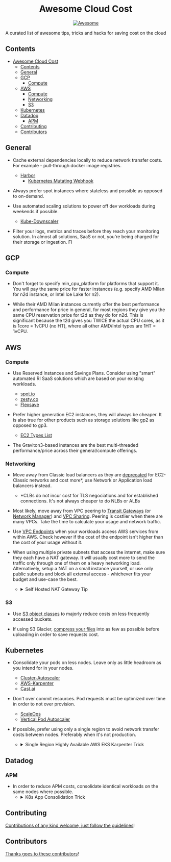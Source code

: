 <div align="center">

<!-- title -->

<!--lint ignore no-dead-urls-->

# Awesome Cloud Cost

[![Awesome](https://awesome.re/badge.svg)](https://awesome.re)
<!-- [![lint](https://github.com/jatalocks/awesome-cloud-cost/actions/workflows/lint.yaml/badge.svg)](https://github.com/jatalocks/awesome-cloud-cost/actions/workflows/lint.yaml) -->

<!-- subtitle -->

A curated list of awesome tips, tricks and hacks for saving cost on the cloud

<!-- image -->
<!-- 
<a href="" target="_blank" rel="noopener noreferrer">
  <img src="" />
</a> -->

<!-- description -->

</div>

<!-- TOC -->

## Contents

- [Awesome Cloud Cost](#awesome-cloud-cost)
  - [Contents](#contents)
  - [General](#general)
  - [GCP](#gcp)
    - [Compute](#compute)
  - [AWS](#aws)
    - [Compute](#compute)
    - [Networking](#networking)
    - [S3](#s3)
  - [Kubernetes](#kubernetes)
  - [Datadog](#datadog)
    - [APM](#apm)
  - [Contributing](#contributing)
  - [Contributors](#contributors)

<!-- CONTENT -->
## General

- Cache external dependencies locally to reduce network transfer costs. For example - pull-through docker image registries.
  - [Harbor](https://goharbor.io/)
    - [Kubernetes Mutating Webhook](https://github.com/indeedeng-alpha/harbor-container-webhook)

- Always prefer spot instances where stateless and possible as opposed to on-demand.

- Use automated scaling solutions to power off dev workloads during weekends if possible.
  - [Kube-Downscaler](https://codeberg.org/hjacobs/kube-downscaler)

- Filter your logs, metrics and traces before they reach your monitoring solution. In almost all solutions, SaaS or not, you're being charged for their storage or ingestion.
Fl
## GCP

### Compute

- Don't forget to specify min_cpu_platform for platforms that support it. You will pay the same price for faster instances (e.g. specify AMD Milan for n2d instance, or Intel Ice Lake for n2).

- While their AMD Milan instances currently offer the best performance and performance for price in general, for most regions they give you the same CPU reservation price for t2d as they do for n2d. This is significant because the t2d gives you TWICE the actual CPU cores, as it is 1core = 1vCPU (no HT), where all other AMD/Intel types are 1HT = 1vCPU.

## AWS

### Compute

- Use Reserved Instances and Savings Plans. Consider using "smart" automated RI SaaS solutions which are based on your existing workloads.
  - [spot.io](https://spot.io/)
  - [zesty.co](https://zesty.co/)
  - [Flexsave](https://www.doit.com/flexsave/)

- Prefer higher generation EC2 instances, they will always be cheaper. It is also true for other products such as storage solutions like gp2 as opposed to gp3.
  - [EC2 Types List](https://instances.vantage.sh/)

- The Graviton3-based instances are the best multi-threaded performance/price across their general/compute offerings.

### Networking

- Move away from Classic load balancers as they are [deprecated](https://aws.amazon.com/blogs/aws/ec2-classic-is-retiring-heres-how-to-prepare/) for EC2-Classic networks and cost more*, use Network or Application load balancers instead.
  - *CLBs do not incur cost for TLS negociations and for established connections. It's not always cheaper to do NLBs or ALBs 

- Most likely, move away from VPC peering to [Transit Gateways](https://aws.amazon.com/transit-gateway/) (or [Network Manager](https://aws.amazon.com/transit-gateway/network-manager/)) and [VPC Sharing](https://docs.aws.amazon.com/vpc/latest/userguide/vpc-sharing.html). Peering is costlier when there are many VPCs. Take the time to calculate your usage and network traffic.

- Use [VPC Endpoints](https://docs.aws.amazon.com/vpc/latest/privatelink/concepts.html) when your workloads access AWS services from within AWS. Check however if the cost of the endpoint isn't higher than the cost of your usage without it.

- When using multiple private subnets that access the internet, make sure they each have a NAT gateway. It will usually cost more to send the traffic only through one of them on a heavy networking load. Alternatively, setup a NAT on a small instance yourself, or use only public subnets and block all external access - whichever fits your budget and use-case the best.
  - <details>
    <summary>Self Hosted NAT Gateway Tip</summary>
    <p>If you're on a shoestring budget and internet access from your private subnets doesn't absolutely require 100% uptime, you can use a `t3a.nano` as a NAT instance instead of using NAT gateways, which are quite expensive per-subnet-month.</p>

### S3

- Use [S3 object classes](https://aws.amazon.com/s3/storage-classes/) to majorly reduce costs on less frequently accessed buckets.

- If using S3 Glacier, [compress your files](https://aws.amazon.com/blogs/storage/compressing-and-archiving-logs-to-the-amazon-s3-glacier-storage-classes/) into as few as possible before uploading in order to save requests cost.

## Kubernetes

- Consolidate your pods on less nodes. Leave only as little headroom as you intend for in your nodes.
  - [Cluster-Autoscaler](https://github.com/kubernetes/autoscaler/tree/master/cluster-autoscaler)
  - [AWS-Karpenter](https://karpenter.sh/)
  - [Cast.ai](https://cast.ai/)

- Don't over commit resources. Pod requests must be optimized over time in order to not over provision.
  - [ScaleOps](https://www.scaleops.co/)
  - [Vertical Pod Autoscaler](https://github.com/kubernetes/autoscaler/tree/master/vertical-pod-autoscaler)

- If possible, prefer using only a single region to avoid network transfer costs between nodes. Preferably when it's not production.
  - <details>
      <summary>Single Region Highly Available AWS EKS Karpenter Trick</summary>
      <p>This dual-provisioner configuration allows Karpenter to softly always prefer scheduling on a single AZ, unless it is unavailable. In this scenario, it will move to another AZ until the former AZ works.</p>

      ```yaml
      # Provisioner A
      - providerName: main-node
        weight: 100
        requirements:
          - key: "topology.kubernetes.io/zone"
            operator: In
            values: ["us-east-1a", "eu-west-1a"]
      ---
      # Provisioner B
      - providerName: backup-node
        weight: 0
        requirements:
          - key: "topology.kubernetes.io/zone"
            operator: NotIn
            values: ["us-east-1a", "eu-west-1a"]
      ```

      </details>

## Datadog

### APM
- In order to reduce APM costs, consolidate identical workloads on the same nodes where possible.
  - <details>
      <summary>K8s App Consolidation Trick</summary>
      <p>This configuration makes controllers prefer scheduling in the same nodes at all times. It can reduce the amount of APM hosts that are being billed in Datadog</p>

      ```yaml
      podAffinity:
        preferredDuringSchedulingIgnoredDuringExecution: 
        - weight: 100  
          podAffinityTerm:
            labelSelector:
              matchExpressions:
              - key: app
                operator: In
                values:
                - myapp
            topologyKey: kubernetes.io/hostname      
      ```
<!-- END CONTENT -->

## Contributing

[Contributions of any kind welcome, just follow the guidelines](contributing.md)!

## Contributors

[Thanks goes to these contributors](https://github.com/jatalocks/awesome-cloud-cost/graphs/contributors)!
